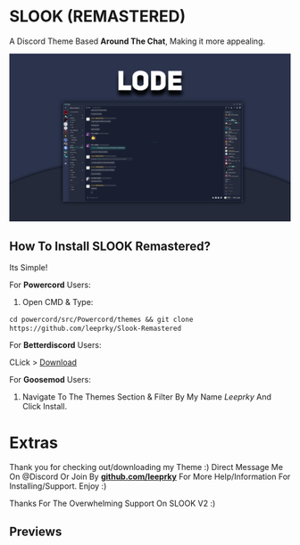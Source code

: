 # SLOOK (REMASTERED)
A Discord Theme Based **Around The Chat**, Making it more appealing.

![preview](https://raw.githubusercontent.com/leeprky/Lode/main/default/images/PreviewEdit.jpg)

## How To Install SLOOK Remastered?

Its Simple!

For **Powercord** Users:

1. Open CMD & Type:

```
cd powercord/src/Powercord/themes && git clone https://github.com/leeprky/Slook-Remastered
```

For **Betterdiscord** Users:

CLick > [Download]()


For **Goosemod** Users:

1. Navigate To The Themes Section & Filter By My Name *Leeprky* And Click Install.

# Extras 

Thank you for checking out/downloading my Theme :)
Direct Message Me On @Discord Or Join By **[github.com/leeprky](https://discord.gg/Ff3rqAYB89)** For More Help/Information For Installing/Support. Enjoy :)

Thanks For The Overwhelming Support On SLOOK V2 :)

## Previews

